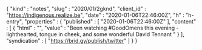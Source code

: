 {
  "kind" : "notes",
  "slug" : "2020/01/2gknd",
  "client_id" : "https://indigenous.realize.be",
  "date" : "2020-01-06T22:46:00Z",
  "h" : "h-entry",
  "properties" : {
    "published" : [ "2020-01-06T22:46:00Z" ],
    "content" : [ {
      "html" : "",
      "value" : "Been watching #GoodOmens this evening - lighthearted, tongue in cheek, and some wonderful David Tennant "
    } ],
    "syndication" : [ "https://brid.gy/publish/twitter" ]
  }
}
